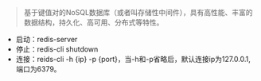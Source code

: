 > 基于键值对的NoSQL数据库（或者叫存储性中间件），具有高性能、丰富的数据结构，持久化、高可用、分布式等特性。

- 启动：redis-server
- 停止：redis-cli shutdown
- 连接：reids-cli -h {ip} -p {port}，当-h和-p省略后，默认连接ip为127.0.0.1,端口为6379。

